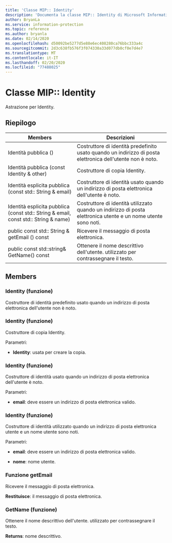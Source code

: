 ```yaml
---
title: 'Classe MIP:: Identity'
description: 'Documenta la classe MIP:: Identity di Microsoft Information Protection (MIP) SDK.'
author: BryanLa
ms.service: information-protection
ms.topic: reference
ms.author: bryanla
ms.date: 02/14/2020
ms.openlocfilehash: d50092be5277d5e88e6ec408280ca76bbc333a4c
ms.sourcegitcommit: 2d3c638fb576f3f074330a33d077db0cf0e7d4e7
ms.translationtype: MT
ms.contentlocale: it-IT
ms.lasthandoff: 02/20/2020
ms.locfileid: "77488025"
---
```

# <a name="class-mipidentity"></a>Classe MIP:: Identity 
Astrazione per Identity.
  
## <a name="summary"></a>Riepilogo
 Members                        | Descrizioni                                
--------------------------------|---------------------------------------------
Identità pubblica ()  |  Costruttore di identità predefinito usato quando un indirizzo di posta elettronica dell'utente non è noto.
Identità pubblica (const Identity & other)  |  Costruttore di copia Identity.
Identità esplicita pubblica (const std:: String & email)  |  Costruttore di identità usato quando un indirizzo di posta elettronica dell'utente è noto.
Identità esplicita pubblica (const std:: String & email, const std:: String & name)  |  Costruttore di identità utilizzato quando un indirizzo di posta elettronica utente e un nome utente sono noti.
public const std:: String & getEmail () const  |  Ricevere il messaggio di posta elettronica.
public const std::string& GetName() const  |  Ottenere il nome descrittivo dell'utente. utilizzato per contrassegnare il testo.
  
## <a name="members"></a>Members
  
### <a name="identity-function"></a>Identity (funzione)
Costruttore di identità predefinito usato quando un indirizzo di posta elettronica dell'utente non è noto.
  
### <a name="identity-function"></a>Identity (funzione)
Costruttore di copia Identity.

Parametri:  
* **Identity**: usata per creare la copia.


  
### <a name="identity-function"></a>Identity (funzione)
Costruttore di identità usato quando un indirizzo di posta elettronica dell'utente è noto.

Parametri:  
* **email**: deve essere un indirizzo di posta elettronica valido.


  
### <a name="identity-function"></a>Identity (funzione)
Costruttore di identità utilizzato quando un indirizzo di posta elettronica utente e un nome utente sono noti.

Parametri:  
* **email**: deve essere un indirizzo di posta elettronica valido. 


* **nome**: nome utente.


  
### <a name="getemail-function"></a>Funzione getEmail
Ricevere il messaggio di posta elettronica.

  
**Restituisce**: il messaggio di posta elettronica.
  
### <a name="getname-function"></a>GetName (funzione)
Ottenere il nome descrittivo dell'utente. utilizzato per contrassegnare il testo.

  
**Returns**: nome descrittivo.